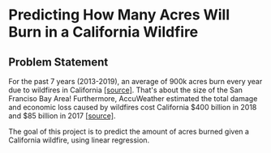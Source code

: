 # Predicting How Many Acres Will Burn in a California Wildfire

## Problem Statement
For the past 7 years (2013-2019), an average of 900k acres burn every year due to wildfires in California [[source]](https://www.fire.ca.gov/incidents/). That's about the size of the San Franciso Bay Area! Furthermore, AccuWeather estimated the total damage and economic loss caused by wildfires cost California \$400 billion in 2018 and \$85 billion in 2017 [[source]](https://www.accuweather.com/en/weather-news/california-wildfires-will-cost-tens-of-billions-accuweather-estimates/612548).  

The goal of this project is to predict the amount of acres burned given a California wildfire, using linear regression.
